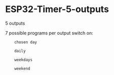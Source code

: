 # ESP32-Timer-5-outputs

5 outputs

7 possible programs per output
	switch on:
 
		chosen day
  
		daily
  
		weekdays
  
		weekend
